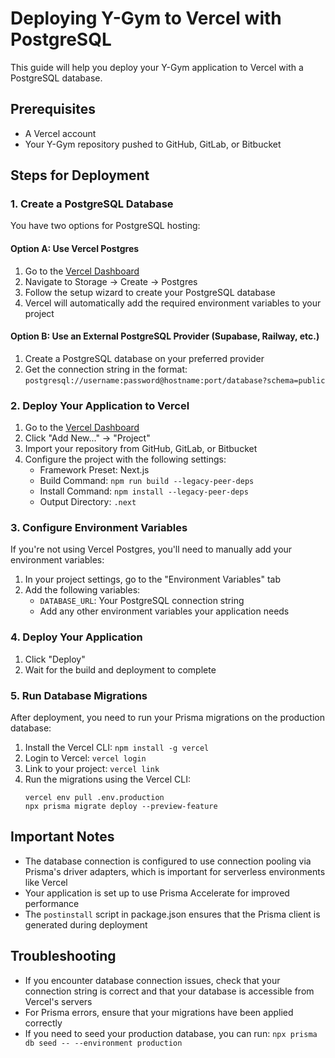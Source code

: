 # Deploying Y-Gym to Vercel with PostgreSQL

This guide will help you deploy your Y-Gym application to Vercel with a PostgreSQL database.

## Prerequisites

- A Vercel account
- Your Y-Gym repository pushed to GitHub, GitLab, or Bitbucket

## Steps for Deployment

### 1. Create a PostgreSQL Database

You have two options for PostgreSQL hosting:

#### Option A: Use Vercel Postgres

1. Go to the [Vercel Dashboard](https://vercel.com/dashboard)
2. Navigate to Storage → Create → Postgres
3. Follow the setup wizard to create your PostgreSQL database
4. Vercel will automatically add the required environment variables to your project

#### Option B: Use an External PostgreSQL Provider (Supabase, Railway, etc.)

1. Create a PostgreSQL database on your preferred provider
2. Get the connection string in the format: `postgresql://username:password@hostname:port/database?schema=public`

### 2. Deploy Your Application to Vercel

1. Go to the [Vercel Dashboard](https://vercel.com/dashboard)
2. Click "Add New..." → "Project"
3. Import your repository from GitHub, GitLab, or Bitbucket
4. Configure the project with the following settings:
   - Framework Preset: Next.js
   - Build Command: `npm run build --legacy-peer-deps`
   - Install Command: `npm install --legacy-peer-deps`
   - Output Directory: `.next`

### 3. Configure Environment Variables

If you're not using Vercel Postgres, you'll need to manually add your environment variables:

1. In your project settings, go to the "Environment Variables" tab
2. Add the following variables:
   - `DATABASE_URL`: Your PostgreSQL connection string
   - Add any other environment variables your application needs

### 4. Deploy Your Application

1. Click "Deploy"
2. Wait for the build and deployment to complete

### 5. Run Database Migrations

After deployment, you need to run your Prisma migrations on the production database:

1. Install the Vercel CLI: `npm install -g vercel`
2. Login to Vercel: `vercel login`
3. Link to your project: `vercel link`
4. Run the migrations using the Vercel CLI:
   ```
   vercel env pull .env.production
   npx prisma migrate deploy --preview-feature
   ```

## Important Notes

- The database connection is configured to use connection pooling via Prisma's driver adapters, which is important for serverless environments like Vercel
- Your application is set up to use Prisma Accelerate for improved performance
- The `postinstall` script in package.json ensures that the Prisma client is generated during deployment

## Troubleshooting

- If you encounter database connection issues, check that your connection string is correct and that your database is accessible from Vercel's servers
- For Prisma errors, ensure that your migrations have been applied correctly
- If you need to seed your production database, you can run: `npx prisma db seed -- --environment production`
